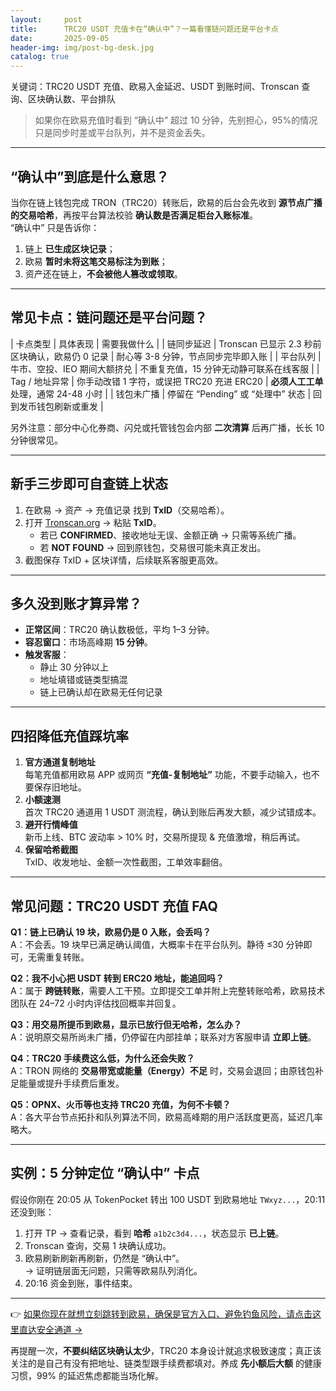```yaml
---
layout:     post
title:      TRC20 USDT 充值卡在“确认中”？一篇看懂链问题还是平台卡点
date:       2025-09-05
header-img: img/post-bg-desk.jpg
catalog: true
---
```


关键词：TRC20 USDT 充值、欧易入金延迟、USDT 到账时间、Tronscan 查询、区块确认数、平台排队

> 如果你在欧易充值时看到 “确认中” 超过 10 分钟，先别担心，95%的情况只是同步时差或平台队列，并不是资金丢失。  

---

## “确认中”到底是什么意思？

当你在链上钱包完成 TRON（TRC20）转账后，欧易的后台会先收到 **源节点广播的交易哈希**，再按平台算法校验 **确认数是否满足柜台入账标准**。  
“确认中” 只是告诉你：

1. 链上 **已生成区块记录**；
2. 欧易 **暂时未将这笔交易标注为到账**；
3. 资产还在链上，**不会被他人篡改或领取**。

---

## 常见卡点：链问题还是平台问题？

| 卡点类型 | 具体表现 | 需要我做什么 |
| 链同步延迟 | Tronscan 已显示 2.3 秒前区块确认，欧易仍 0 记录 | 耐心等 3-8 分钟，节点同步完毕即入账 |
| 平台队列 | 牛市、空投、IEO 期间大额挤兑 | 不重复充值，15 分钟无动静可联系在线客服   |
| Tag / 地址异常 | 你手动改错 1 字符，或误把 TRC20 充进 ERC20 | **必须人工工单** 处理，通常 24-48 小时 |
| 钱包未广播 | 停留在 “Pending” 或 “处理中” 状态 | 回到发币钱包刷新或重发 |

另外注意：部分中心化券商、闪兑或托管钱包会内部 **二次清算** 后再广播，长长 10 分钟很常见。

---

## 新手三步即可自查链上状态

1. 在欧易 → 资产 → 充值记录 找到 **TxID**（交易哈希）。
2. 打开 [Tronscan.org](https://tronscan.org) → 粘贴 **TxID**。
   - 若已 **CONFIRMED**、接收地址无误、金额正确 → 只需等系统广播。
   - 若 **NOT FOUND** → 回到原钱包，交易很可能未真正发出。
3. 截图保存 TxID + 区块详情，后续联系客服更高效。

---

## 多久没到账才算异常？

- **正常区间**：TRC20 确认数极低，平均 1–3 分钟。
- **容忍窗口**：市场高峰期 **15 分钟**。
- **触发客服**：  
  - 静止 30 分钟以上  
  - 地址填错或链类型搞混  
  - 链上已确认却在欧易无任何记录

---

## 四招降低充值踩坑率

1. **官方通道复制地址**  
   每笔充值都用欧易 APP 或网页 **“充值-复制地址”** 功能，不要手动输入，也不要保存旧地址。
2. **小额速测**  
   首次 TRC20 通道用 1 USDT 测流程，确认到账后再发大额，减少试错成本。  
3. **避开行情峰值**  
   新币上线、BTC 波动率 > 10% 时，交易所提现 & 充值激增，稍后再试。  
4. **保留哈希截图**  
   TxID、收发地址、金额一次性截图，工单效率翻倍。

---

## 常见问题：TRC20 USDT 充值 FAQ

**Q1：链上已确认 19 块，欧易仍是 0 入账，会丢吗？**  
A：不会丢。19 块早已满足确认阈值，大概率卡在平台队列。静待 ≤30 分钟即可，无需重复转账。

**Q2：我不小心把 USDT 转到 ERC20 地址，能追回吗？**  
A：属于 **跨链转账**，需要人工干预。立即提交工单并附上完整转账哈希，欧易技术团队在 24–72 小时内评估找回概率并回复。

**Q3：用交易所提币到欧易，显示已放行但无哈希，怎么办？**  
A：说明原交易所尚未广播，仍停留在内部挂单；联系对方客服申请 **立即上链**。

**Q4：TRC20 手续费这么低，为什么还会失败？**  
A：TRON 网络的 **交易带宽或能量（Energy）不足** 时，交易会退回；由原钱包补足能量或提升手续费后重发。

**Q5：OPNX、火币等也支持 TRC20 充值，为何不卡顿？**  
A：各大平台节点拓扑和队列算法不同，欧易高峰期的用户活跃度更高，延迟几率略大。

---

## 实例：5 分钟定位 “确认中” 卡点

假设你刚在 20:05 从 TokenPocket 转出 100 USDT 到欧易地址 `TWxyz...`，20:11 还没到账：

1. 打开 TP → 查看记录，看到 **哈希** `a1b2c3d4...`，状态显示 **已上链**。
2. Tronscan 查询，交易 1 块确认成功。
3. 欧易刷新刷新再刷新，仍然是 “确认中”。  
   → 证明链层面无问题，只需等欧易队列消化。  
4. 20:16 资金到账，事件结束。

---

👉 [如果你现在就想立刻跳转到欧易，确保是官方入口、避免钓鱼风险，请点击这里直达安全通道 →](https://okxdog.com/)

再提醒一次，**不要纠结区块确认太少**，TRC20 本身设计就追求极致速度；真正该关注的是自己有没有把地址、链类型跟手续费都填对。养成 **先小额后大额** 的健康习惯，99% 的延迟焦虑都能当场化解。